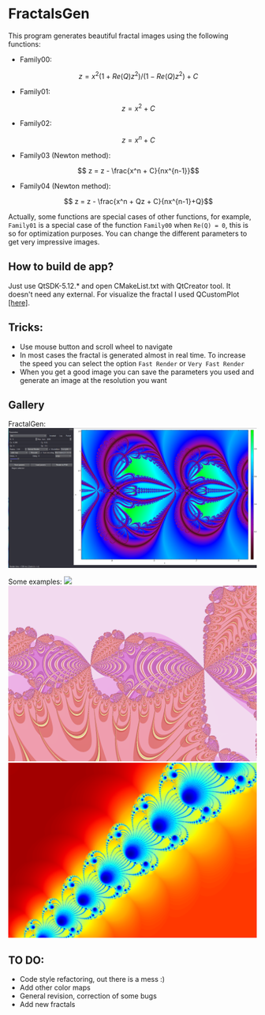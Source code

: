# FractalsGen

This program generates beautiful fractal images using the following functions:

- Family00:
     ```math
        z = x^2(1+Re(Q)z^2)/(1-Re(Q)z^2) + C
    ```
- Family01:
     ```math
        z = x^2 + C
    ```
- Family02:
     ```math
        z = x^n + C
    ```
- Family03 (Newton method):
     ```math
        z = z - \frac{x^n + C}{nx^{n-1}}
     ```
- Family04 (Newton method):
     ```math
        z = z - \frac{x^n + Qz + C}{nx^{n-1}+Q}
     ```
Actually, some functions are special cases of other functions, for example, `Family01` is a special case of the function `Family00` when ```Re(Q) = 0```, this is so for optimization purposes. You can change the different parameters to get very impressive images.

## How to build de app?
Just use QtSDK-5.12.* and open CMakeList.txt with QtCreator tool. It doesn't need any external. For visualize the fractal I used QCustomPlot [[here]](https://www.qcustomplot.com/). 


## Tricks:
 - Use mouse button and scroll wheel to navigate
 - In most cases the fractal is generated almost in real time. To increase the speed you can select the option `Fast Render` or `Very Fast Render` 
 - When you get a good image you can save the parameters you used and generate an image at the resolution you want
 
## Gallery
FractalGen:
![](./app.png?raw=true "FractalGen") 

Some examples:
![](./sample00.png?raw=true) 
![](./sample01.png?raw=true) 
![](./sample02.png?raw=true) 
## TO DO:
- Code style refactoring, out there is a mess :) 
- Add other color maps
- General revision, correction of some bugs
- Add new fractals